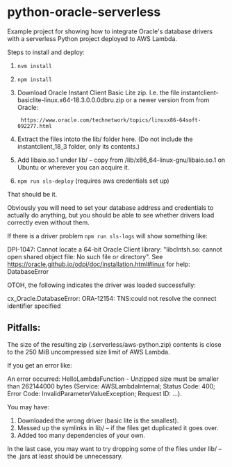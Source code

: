 python-oracle-serverless
===

Example project for showing how to integrate Oracle's database drivers
with a serverless Python project deployed to AWS Lambda.

Steps to install and deploy:

1. `nvm install`

2. `npm install`

3. Download Oracle Instant Client Basic Lite zip. I.e. the file
    instantclient-basiclite-linux.x64-18.3.0.0.0dbru.zip or a newer version
    from from Oracle:

        https://www.oracle.com/technetwork/topics/linuxx86-64soft-092277.html

4. Extract the files intoto the lib/ folder here.
    (Do not include the instantclient_18_3 folder, only its contents.)

5. Add libaio.so.1 under lib/ – copy from /lib/x86_64-linux-gnu/libaio.so.1 on
    Ubuntu or wherever you can acquire it.

5. `npm run sls-deploy` (requires aws credentials set up)


That should be it.

Obviously you will need to set your database address and credentials
to actually do anything, but you should be able to see whether drivers
load correctly even without them.

If there is a driver problem `npm run sls-logs` will show something like:

DPI-1047: Cannot locate a 64-bit Oracle Client library: "libclntsh.so: cannot
open shared object file: No such file or directory". See
https://oracle.github.io/odpi/doc/installation.html#linux for help:
DatabaseError

OTOH, the following indicates the driver was loaded successfully:

cx_Oracle.DatabaseError: ORA-12154: TNS:could not resolve the connect
identifier specified


Pitfalls:
---

The size of the resulting zip (.serverless/aws-python.zip) contents
is close to the 250 MiB uncompressed size limit of AWS Lambda.

If you get an error like:

An error occurred: HelloLambdaFunction - Unzipped size must be smaller than
262144000 bytes (Service: AWSLambdaInternal; Status Code: 400; Error Code:
InvalidParameterValueException; Request ID: ...).

You may have:

1. Downloaded the wrong driver (basic lite is the smallest).
2. Messed up the symlinks in lib/ – if the files get duplicated it goes over.
3. Added too many dependencies of your own.

In the last case, you may want to try dropping some of the files under lib/
– the .jars at least should be unnecessary.
